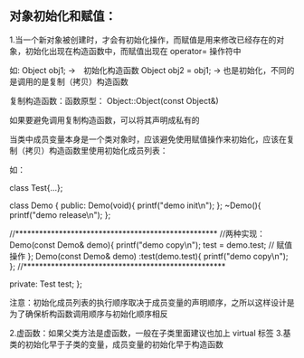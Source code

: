 对象初始化和赋值：
------------------------
1.当一个新对象被创建时，才会有初始化操作，而赋值是用来修改已经存在的对象，初始化出现在构造函数中，而赋值出现在 operator= 操作符中

如:
Object obj1; ->　初始化构造函数
Object obj2 = obj1; -> 也是初始化，不同的是调用的是复制（拷贝）构造函数

复制构造函数：函数原型：
Object::Object(const Object&)

如果要避免调用复制构造函数，可以将其声明成私有的

当类中成员变量本身是一个类对象时，应该避免使用赋值操作来初始化，应该在复制（拷贝）构造函数里使用初始化成员列表：

如：

class Test{...};


class Demo
{
public:
  Demo(void){
    printf("demo init\n");
  };
  ~Demo(){
    printf("demo release\n");
  };
  
  //***************************************************
  //两种实现：
  Demo(const Demo& demo){
    printf("demo copy\n");
    test = demo.test; // 赋值操作
  };
  Demo(const Demo& demo)
  :test(demo.test){
    printf("demo copy\n");
  };
  //***************************************************

private:
  Test test;
};

注意：初始化成员列表的执行顺序取决于成员变量的声明顺序，之所以这样设计是为了确保析构函数调用顺序与初始化顺序相反


2.虚函数：如果父类方法是虚函数，一般在子类里面建议也加上 virtual 标签
3.基类的初始化早于子类的变量，成员变量的初始化早于构造函数